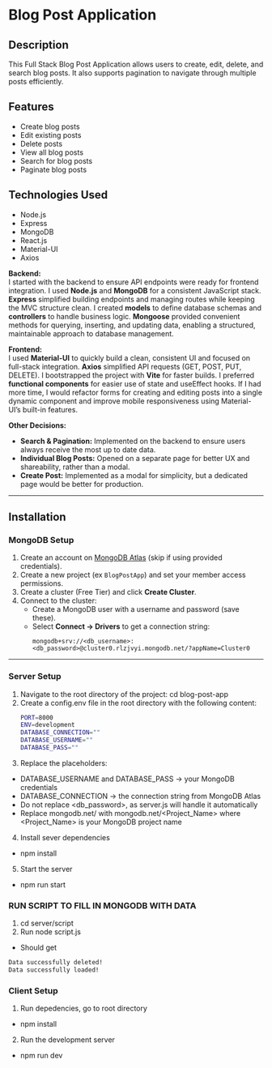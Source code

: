 # Blog Post Application

## Description

This Full Stack Blog Post Application allows users to create, edit, delete, and search blog posts. It also supports pagination to navigate through multiple posts efficiently.

## Features

- Create blog posts
- Edit existing posts
- Delete posts
- View all blog posts
- Search for blog posts
- Paginate blog posts

## Technologies Used

- Node.js
- Express
- MongoDB
- React.js
- Material-UI
- Axios

**Backend:**  
I started with the backend to ensure API endpoints were ready for frontend integration. I used **Node.js** and **MongoDB** for a consistent JavaScript stack. **Express** simplified building endpoints and managing routes while keeping the MVC structure clean. I created **models** to define database schemas and **controllers** to handle business logic. **Mongoose** provided convenient methods for querying, inserting, and updating data, enabling a structured, maintainable approach to database management.

**Frontend:**  
I used **Material-UI** to quickly build a clean, consistent UI and focused on full-stack integration. **Axios** simplified API requests (GET, POST, PUT, DELETE). I bootstrapped the project with **Vite** for faster builds. I preferred **functional components** for easier use of state and useEffect hooks. If I had more time, I would refactor forms for creating and editing posts into a single dynamic component and improve mobile responsiveness using Material-UI’s built-in features.

**Other Decisions:**

- **Search & Pagination:** Implemented on the backend to ensure users always receive the most up to date data.
- **Individual Blog Posts:** Opened on a separate page for better UX and shareability, rather than a modal.
- **Create Post:** Implemented as a modal for simplicity, but a dedicated page would be better for production.

---

## Installation

### MongoDB Setup

1. Create an account on [MongoDB Atlas](https://www.mongodb.com/cloud/atlas) (skip if using provided credentials).
2. Create a new project (ex `BlogPostApp`) and set your member access permissions.
3. Create a cluster (Free Tier) and click **Create Cluster**.
4. Connect to the cluster:
   - Create a MongoDB user with a username and password (save these).
   - Select **Connect -> Drivers** to get a connection string:
     ```
     mongodb+srv://<db_username>:<db_password>@cluster0.rlzjvyi.mongodb.net/?appName=Cluster0
     ```

---

### Server Setup

1. Navigate to the root directory of the project:
   cd blog-post-app
2. Create a config.env file in the root directory with the following content:
   ```bash
   PORT=8000
   ENV=development
   DATABASE_CONNECTION=""
   DATABASE_USERNAME=""
   DATABASE_PASS=""
   ```
3. Replace the placeholders:

- DATABASE_USERNAME and DATABASE_PASS → your MongoDB credentials
- DATABASE_CONNECTION → the connection string from MongoDB Atlas
- Do not replace <db_password>, as server.js will handle it automatically
- Replace mongodb.net/ with mongodb.net/<Project_Name> where <Project_Name> is your MongoDB project name

4. Install sever dependencies

- npm install

5. Start the server

- npm run start

### RUN SCRIPT TO FILL IN MONGODB WITH DATA

1. cd server/script
2. Run node script.js

- Should get

```bash
Data successfully deleted!
Data successfully loaded!
```

### Client Setup

1. Run depedencies, go to root directory

- npm install

2. Run the development server

- npm run dev
